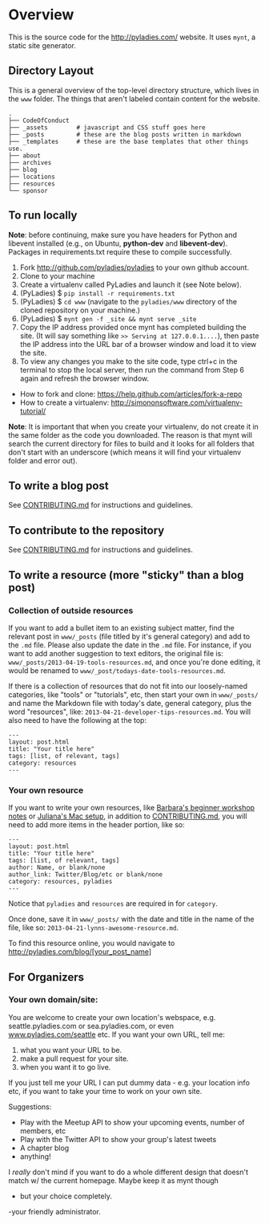 # Overview

This is the source code for the http://pyladies.com/ website. It uses
`mynt`, a static site generator.

## Directory Layout

This is a general overview of the top-level directory structure, which lives
in the `www` folder. The things that aren't labeled contain content for the 
website.


```
.
├── CodeOfConduct
├── _assets        # javascript and CSS stuff goes here
├── _posts         # these are the blog posts written in markdown
├── _templates     # these are the base templates that other things use.
├── about
├── archives
├── blog
├── locations
├── resources
└── sponsor
```

## To run locally

**Note**: before continuing, make sure you have headers for Python and libevent
installed (e.g., on Ubuntu, **python-dev** and **libevent-dev**). Packages in
requirements.txt require these to compile successfully.

1. Fork http://github.com/pyladies/pyladies to your own github account.
2. Clone to your machine
3. Create a virtualenv called PyLadies and launch it (see Note below).
4. (PyLadies) $ `pip install -r requirements.txt`
5. (PyLadies) $ `cd www` (navigate to the `pyladies/www` directory of the cloned repository on your machine.)
6. (PyLadies) $ `mynt gen -f _site && mynt serve _site`
7. Copy the IP address provided once mynt has completed building the site. (It will say something like `>> Serving at 127.0.0.1....`), then paste the IP address into the URL bar of a browser window and load it to view the site.
8. To view any changes you make to the site code, type ctrl+c in the terminal to stop the local server, then run the command from Step 6 again and refresh the browser window.

* How to fork and clone: https://help.github.com/articles/fork-a-repo
* How to create a virtualenv: http://simononsoftware.com/virtualenv-tutorial/

**Note**: It is important that when you create your virtualenv, do not
create it in the same folder as the code you downloaded. The reason is
that mynt will search the current directory for files to build and it
looks for all folders that don't start with an underscore (which means
it will find your virtualenv folder and error out).


## To write a blog post

See [CONTRIBUTING.md](https://github.com/pyladies/pyladies/blob/master/CONTRIBUTING.md) for instructions and guidelines.

## To contribute to the repository

See [CONTRIBUTING.md](https://github.com/pyladies/pyladies/blob/master/CONTRIBUTING.md) for instructions and guidelines.

## To write a resource (more "sticky" than a blog post)

### Collection of outside resources

If you want to add a bullet item to an existing subject matter, find the relevant post in `www/_posts` (file titled by it's general category) and add to the `.md` file.  Please also update the date in the `.md` file.  For instance, if you want to add another suggestion to text editors, the original file is: `www/_posts/2013-04-19-tools-resources.md`, and once you're done editing, it would be renamed to `www/_post/todays-date-tools-resources.md`.

If there is a collection of resources that do not fit into our loosely-named categories, like "tools" or "tutorials", etc, then start your own in `www/_posts/` and name the Markdown file with today's date, general category, plus the word "resources", like: `2013-04-21-developer-tips-resources.md`.  You will also need to have the following at the top:

```
---
layout: post.html
title: "Your title here"
tags: [list, of relevant, tags]
category: resources
---
```

### Your own resource
If you want to write your own resources, like [Barbara's beginner workshop notes](http://www.pyladies.com/blog/intro-python-april-6-recap/) or [Juliana's Mac setup](http://www.pyladies.com/blog/Get-Your-Mac-Ready-for-Python-Programming/), in addition to [CONTRIBUTING.md](https://github.com/pyladies/pyladies/blob/master/CONTRIBUTING.md), you will need to add more items in the header portion, like so:

```
---
layout: post.html
title: "Your title here"
tags: [list, of relevant, tags]
author: Name, or blank/none
author_link: Twitter/Blog/etc or blank/none
category: resources, pyladies
---
```

Notice that `pyladies` and `resources` are required in for `category`.

Once done, save it in `www/_posts/` with the date and title in the name of the file, like so: `2013-04-21-lynns-awesome-resource.md`.

To find this resource online, you would navigate to http://pyladies.com/blog/[your_post_name]

## For Organizers
### Your own domain/site:

You are welcome to create your own location's webspace,
e.g. seattle.pyladies.com or sea.pyladies.com, or even
www.pyladies.com/seattle etc. If you want your own URL, tell me:

1. what you want your URL to be.
2. make a pull request for your site.
3. when you want it to go live.

If you just tell me your URL I can put dummy data - e.g. your location
info etc, if you want to take your time to work on your own site.

Suggestions:
* Play with the Meetup API to show your upcoming events, number of members, etc
* Play with the Twitter API to show your group's latest tweets
* A chapter blog
* anything!

I _really_ don't mind if you want to do a whole different design that
doesn't match w/ the current homepage. Maybe keep it as mynt though
- but your choice completely.


-your friendly administrator.
